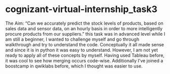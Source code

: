 # cognizant-virtual-internship_task3
 The Aim: “Can we accurately predict the stock levels of products, based on sales data and sensor data, on an hourly basis in order to more intelligently procure products from our suppliers.”
this task was in advanced level while I am still a beginner, I wanted to challenge myself and go through walkthrough and try to understand the code. Conceptually it all made sense and since it is in python it was easy to understand. However, I am not yet ready to apply all of these concepts by myself. Having used Tableau before, it was cool to see how merging occurs code-wise. Additionally I've joined a boostcamp in qwiklabs before, which I thought was easier to use.

